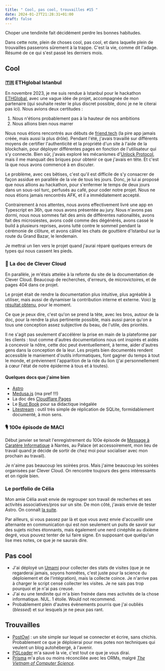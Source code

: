 ```yaml
---
title: " Cool, pas cool, trouvailles #15 "
date: 2024-01-27T21:28:31+01:00
draft: false
---
```


Choper une tendinite fait décidément perdre les bonnes habitudes.

Dans cette note, plein de choses cool, pas cool, et dans laquelle plein de trouvailles passerons sûrement à la trappe. C'est la vie, comme dit l'adage. Résumé de ce qui s'est passé les derniers mois.

## Cool

### 🇹🇷 ETHglobal Istanbul

En novembre 2023, je me suis rendue à Istanbul pour le hackathon [ETHGlobal](https://ethglobal.com), avec une vague idée de projet, accompagnée de mon partenaire (qui souhaite rester le plus discret possible, donc je ne le  citerai pas ici). Nous avions deux certitudes :

1. Nous n'étions probablement pas à la hauteur de nos ambitions
2. Nous allions bien nous marrer

Nous nous étions rencontrés aux débuts de [friend.tech](https://www.friend.tech) (la pire app jamais créée, mais aussi la plus drôle). Pendant l'été, j'avais travaillé sur différents moyens de certifier l'authenticité et la propriété d'un site à l'aide de la blockchain, pour déployer différentes pages en fonction de l'utilisateur qui s'y connecte. Bien sûr, j'avais exploré les mécanismes d'[Unlock Protocol](https://unlock-protocol.com), mais il me manquait des briques pour obtenir ce que j'avais en tête. Et c'est là que nous avons commencé à en discuter.

Le problème, avec ces bêtises, c'est qu'il est difficile de s'y consacrer de façon assidue en parallèle de la vie de tous les jours. Donc, je lui ai proposé que nous allions au hackathon, pour s'enfermer le temps de deux jours dans un sous-sol turc, perfusés au café, pour coder notre projet. Nous ne nous étions jamais rencontrés AFK, et il a immédiatement accepté.

Contrairement à nos attentes, nous avons effectivement livré une app en Typescript en 36h, que nous avons présentée au jury. Nous n'avons pas dormi, nous nous sommes fait des amis de différentes nationalités, avons fait des microsiestes, avons codé comme des dégénérés, avons cassé le build à plusieurs reprises, avons lutté contre le sommeil pendant la cérémonie de clôture, et avons câliné les chats de gouttière d'Istanbul sur la route du Grand Bazar, le lendemain.

Je mettrai un lien vers le projet quand j'aurai réparé quelques erreurs de types qui nous cassent les pieds.

### 📖 La doc de Clever Cloud

En parallèle, je m'étais attelée à la refonte du site de la documentation de Clever Cloud. Beaucoup de recherches, d'erreurs, de microvictoires, et de pages 404 dans ce projet.

Le projet était de rendre la documentation plus intuitive, plus agréable à utiliser, mais aussi de dynamiser la contribution interne et externe. Voici [le résultat obtenu](https://developers.clever-cloud.com), pour le moment.

Ce que je peux dire, c'est qu'on se prend la tête, avec les bros, autour de la doc, pour la rendre la plus pertinente possible, mais aussi parce qu'on a tous une conception assez subjective du beau, de l'utile, des priorités.

Il ne s'agit pas seulement d'accélérer la prise en main de la plateforme par les clients : tout comme d'autres documentations nous ont inspirés et aidés à concevoir la nôtre, cette doc peut éventuellement, à terme, aider d'autres gens dans la conception de la leur. Les projets bien documentés rendent accessible le maniement d'outils informatiques, font gagner du temps à tout le monde, et préviennent l'apparition de la ride du lion (j'ai personnellement à cœur l'état de notre épiderme à tous et à toutes).

#### Quelques docs que j'aime bien

- [Astro](https://docs.astro.build/en/getting-started/)
- [Medusa.js](https://docs.medusajs.com) (ma pref !!!)
- La doc des [Cloudflare Pages](https://developers.cloudflare.com/pages)
- Le [Rust Book](https://doc.rust-lang.org/stable/book/) pour sa didactique inégalée
- [Litestream](https://litestream.io/guides/) : outil très simple de réplication de SQLite, formidablement documenté, à mon sens.

### 🎙️ 100e épisode de MACI

Début janvier se tenait l'enregistrement du 100e épisode de [Message à Caratère Informatique](https://www.clever-cloud.com/podcast/invitation-pour-lepisode-100-en-live-sur-twicth-depuis-le-palace-de-nantes/) à Nantes, au Palace (et accessoirement, mon lieu de travail quand je décide de sortir de chez moi pour socialiser avec mon prochain au travail).

Je n'aime pas beaucoup les soirées pros. Mais j'aime beaucoup les soirées organisées par Clever Cloud. On rencontre toujours des gens intéressants et on rigole bien.

### Le portfolio de Célia

Mon amie Célia avait envie de regrouper son travail de recherhes et ses activités associatives/pros sur un site. De mon côté, j'avais envie de tester Astro. On connaît [la suite](https://iconograph.work).

Par ailleurs, si vous passez par là et que vous avez envie d'accueillir une alternante en communication qui est non seulement un puits de savoir sur des sujets niches étonnants, mais également une nerd cinéphile au dixième degré, vous pouvez tenter de lui faire signe. En supposant que quelqu'un lise mes notes, ce que je ne saurais dire.

## Pas cool

- J'ai déployé un [Umami](https://umami.is) pour collecter des stats de visites (que je ne regarderai jamais, soyons honnêtes, c'est juste pour la science du déploiement et de l'intégration), mais la collecte coince. Je n'arrive pas à charger le script censé collecter les visites. Je ne sais pas trop pourquoi et je n'ai pas creusé.
- J'ai eu une tendinite qui m'a bien freinée dans mes activités de la chose informatique. NUL. 1 étoile. Would not recommend.
- Probablement plein d'autres évènements pourris que j'ai oubliés (_blessed_) et sur lesquels je ne peux pas rant.

## Trouvailles

- [PostOwl](https://www.postowl.com) : un site simple sur lequel se connecter et écrire, sans chichis. Probablement ce que je déploierai pour mes potes non techniques qui veulent un blog autohébergé, à l'avenir.
- [PGLoader](https://pgloader.io) m'a sauvé la vie, c'est tout ce que je vous dirai.
- [Prisma](https://www.prisma.io) m'a plus ou moins réconciliée avec les ORMs, malgré [_The Vietnam of Computer Science_](https://www.odbms.org/wp-content/uploads/2013/11/031.01-Neward-The-Vietnam-of-Computer-Science-June-2006.pdf).
